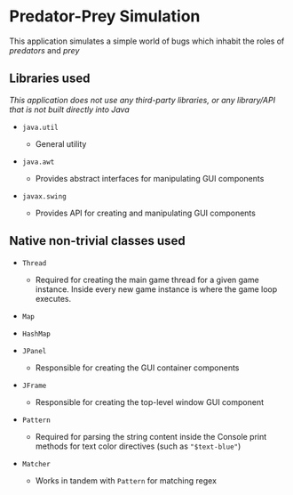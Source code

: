 # Predator-Prey Simulation

This application simulates a simple world of bugs which inhabit the roles of _predators_ and _prey_

## Libraries used

_This application does not use any third-party libraries, or any library/API that is not built directly into Java_

- `java.util`

  - General utility

- `java.awt`

  - Provides abstract interfaces for manipulating GUI components

- `javax.swing`
  - Provides API for creating and manipulating GUI components

## Native non-trivial classes used

- `Thread`

  - Required for creating the main game thread for a given game instance. Inside every new game instance is where the game loop executes.

- `Map`
- `HashMap`
- `JPanel`

  - Responsible for creating the GUI container components

- `JFrame`

  - Responsible for creating the top-level window GUI component

- `Pattern`

  - Required for parsing the string content inside the Console print methods for text color directives (such as `"$text-blue"`)

- `Matcher`
  - Works in tandem with `Pattern` for matching regex
